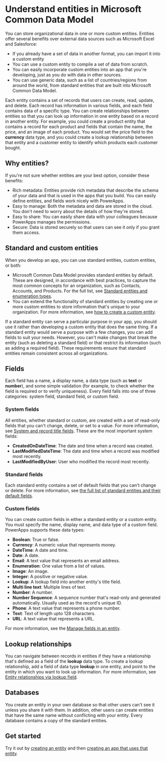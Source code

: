 <properties
	pageTitle="Understand entities | Microsoft Common Data Model"
	description="Introduction to entities, fields, relationships, and databases."
	services="powerapps"
	documentationCenter="na"
	authors="guangyang, karthikb"
	manager="darshand"
	editor=""
	tags=""/>

<tags
   ms.service="powerapps"
   ms.devlang="na"
   ms.topic="article"
   ms.tgt_pltfrm="na"
   ms.workload="na"
   ms.date="07/21/2016"
   ms.author="karthikb"/>

# Understand entities in Microsoft Common Data Model
You can store organizational data in one or more custom entities. Entities offer several benefits over external data sources such as Microsoft Excel and Salesforce:

* If you already have a set of data in another format, you can import it into a custom entity
* You can use a custom entity to compile a set of data from scratch.
* You can easily incorporate custom entities into an app that you're developing, just as you do with data in other sources.
* You can use generic data, such as a list of countries/regions from around the world, from standard entities that are built into Microsoft Common Data Model.

Each entity contains a set of records that users can create, read, update, and delete. Each record has information in various fields, and each field contains data of a specific type. You can create relationships between entities so that you can look up information in one entity based on a record in another entity. For example, you could create a product entity that contains a record for each product and fields that contain the name, the price, and an image of each product. You would set the price field to the **currency** data type, and you could create a lookup relationship between that entity and a customer entity to identify which products each customer bought.

## Why entities?
If you're not sure whether entities are your best option, consider these benefits:

* Rich metadata: Entities provide rich metadata that describe the schema of your data and that is used in the apps that you build. You can easily define entities, and fields work nicely with PowerApps.
* Easy to manage: Both the metadata and data are stored in the cloud. You don't need to worry about the details of how they're stored.
* Easy to share: You can easily share data with your colleagues because PowerApps manages the permissions.
* Secure: Data is stored securely so that users can see it only if you grant them access.

## Standard and custom entities
When you develop an app, you can use standard entities, custom entities, or both:

- Microsoft Common Data Model provides standard entities by default. These are designed, in accordance with best practices, to capture the most common concepts for an organization, such as Contacts, Accounts, and Products. For the full list, see [Standard entities and enumeration types](data-platform-standard-entities.md).
- You can extend the functionality of standard entities by creating one or more custom entities to store information that's unique to your organization. For more information, see [how to create a custom entity](data-platform-create-entities.md).

If a standard entity can serve a particular purpose in your app, you should use it rather than developing a custom entity that does the same thing. If a standard entity would serve a purpose with a few changes, you can add fields to suit your needs. However, you can't make changes that break the entity (such as deleting a standard field) or that restrict its information (such as adding a required field). These requirements ensure that standard entities remain consistent across all organizations.

## Fields
Each field has a name, a display name, a data type (such as **text** or **number**), and some simple validation (for example, to check whether the field is required or to verify uniqueness). Every field falls into one of three categories: system field, standard field, or custom field.

### System fields
All entities, whether standard or custom, are created with a set of read-only fields that you can't change, delete, or set to a value. For more information, see [System and record title fields](). These are the most important system fields:

- **CreatedOnDateTime**: The date and time when a record was created.
- **LastModifiedDateTime**: The date and time when a record was modified most recently.
- **LastModifiedByUser**: User who modified the record most recently.

### Standard fields
Each standard entity contains a set of default fields that you can't change or delete. For more information, see [the full list of standard entities and their default fields]().

### Custom fields
You can create custom fields in either a standard entity or a custom entity. You must specify the name, display name, and data type of a custom field. PowerApps supports these data types:

- **Boolean**: True or false.
- **Currency**: A numeric value that represents money.
- **DateTime**: A date and time.
- **Date**: A date.
- **Email**: A text value that represents an email address.
- **Enumeration**: One value from a list of values.
- **Image**: An image.
- **Integer**: A positive or negative value.
- **Lookup**: A lookup field into another entity's title field.
- **Multi line text**: Multiple lines of text.
- **Number**: A number.
- **Number Sequence**: A sequence number that's read-only and generated automatically. Usually used as the record's unique ID.
- **Phone**: A text value that represents a phone number.
- **Text**: Text of length upto 128 characters.
- **URL**: A text value that represents a URL.

For more information, see the [Manage fields in an entity]().

## Lookup relationships
You can navigate between records in entities if they have a relationship that's defined as a field of the **lookup** data type. To create a lookup relationship, add a field of data type **lookup** in one entity, and point to the entity in which you want to look up information. For more information, see [Entity relationships via lookup field]().

## Databases
You create an entity in your own database so that other users can't see it unless you share it with them. In addition, other users can create entities that have the same name without conflicting with your entity. Every database contains a copy of the standard entities.

## Get started ##
Try it out by [creating an entity](data-platform-create-entity.md) and then [creating an app that uses that entity](data-platform-create-app.md).

